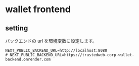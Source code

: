 # wallet frontend

## setting

バックエンドの url を環境変数に設定します。

```.env
NEXT_PUBLIC_BACKEND_URL=http://localhost:8080
# NEXT_PUBLIC_BACKEND_URL=https://trustedweb-corp-wallet-backend.onrender.com
```
